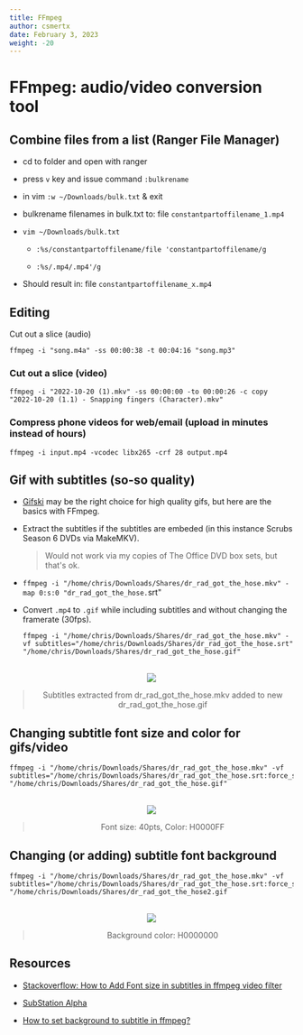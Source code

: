 ```yaml
---
title: FFmpeg
author: csmertx
date: February 3, 2023
weight: -20
---
```


# FFmpeg: audio/video conversion tool

## Combine files from a list (Ranger File Manager)

- cd to folder and open with ranger

- press ```v``` key and issue command ```:bulkrename```

- in vim ```:w ~/Downloads/bulk.txt``` & exit

- bulkrename filenames in bulk.txt to: file ```constantpartoffilename_1.mp4```

- ```vim ~/Downloads/bulk.txt```

    - ```:%s/constantpartoffilename/file 'constantpartoffilename/g```

    - ```:%s/.mp4/.mp4'/g```

- Should result in: file ```constantpartoffilename_x.mp4```


## Editing
Cut out a slice (audio)

```ffmpeg -i "song.m4a" -ss 00:00:38 -t 00:04:16 "song.mp3"```

### Cut out a slice (video)

```ffmpeg -i "2022-10-20 (1).mkv" -ss 00:00:00 -to 00:00:26 -c copy "2022-10-20 (1.1) - Snapping fingers (Character).mkv"```


### Compress phone videos for web/email (upload in minutes instead of hours)

```ffmpeg -i input.mp4 -vcodec libx265 -crf 28 output.mp4```


## Gif with subtitles (so-so quality)

- [Gifski](https://gif.ski/) may be the right choice for high quality gifs, but here are the basics with FFmpeg.

- Extract the subtitles if the subtitles are embeded (in this instance Scrubs Season 6 DVDs via MakeMKV).

    > Would not work via my copies of The Office DVD box sets, but that's ok.

- ```ffmpeg -i "/home/chris/Downloads/Shares/dr_rad_got_the_hose.mkv" -map 0:s:0 "dr_rad_got_the_hose.```srt"

- Convert ```.mp4``` to ```.gif``` while including subtitles and without changing the framerate (30fps).


    ```
    ffmpeg -i "/home/chris/Downloads/Shares/dr_rad_got_the_hose.mkv" -vf subtitles="/home/chris/Downloads/Shares/dr_rad_got_the_hose.srt" "/home/chris/Downloads/Shares/dr_rad_got_the_hose.gif"
    ```
<br />

<div style="text-align: center;">
<img src="https://i.imgur.com/Ydz5yKx.gif"/>

> Subtitles extracted from dr_rad_got_the_hose.mkv added to new dr_rad_got_the_hose.gif
</div>


## Changing subtitle font size and color for gifs/video

```
ffmpeg -i "/home/chris/Downloads/Shares/dr_rad_got_the_hose.mkv" -vf subtitles="/home/chris/Downloads/Shares/dr_rad_got_the_hose.srt:force_style='Fontsize=40,PrimaryColour=&H0000ff&'" "/home/chris/Downloads/Shares/dr_rad_got_the_hose.gif"
```
<br />

<div style="text-align: center;">
<img src="https://i.imgur.com/AlNT7JK.gif"/>

> Font size: 40pts, Color: H0000FF
</div>


## Changing (or adding) subtitle font background

```
ffmpeg -i "/home/chris/Downloads/Shares/dr_rad_got_the_hose.mkv" -vf subtitles="/home/chris/Downloads/Shares/dr_rad_got_the_hose.srt:force_style='Fontsize=40,PrimaryColour=&HFFFFFF&,OutlineColour=&H80000000,BorderStyle=3,Outline=0,Shadow=0,MarginV=20'" "/home/chris/Downloads/Shares/dr_rad_got_the_hose2.gif
```
<br />

<div style="text-align: center;">
<img src="https://i.imgur.com/hJU2r9r.gif"/>

> Background color: H0000000
</div>


## Resources

- [Stackoverflow: How to Add Font size in subtitles in ffmpeg video filter](https://stackoverflow.com/questions/21363334/how-to-add-font-size-in-subtitles-in-ffmpeg-video-filter)

- [SubStation Alpha](https://fileformats.fandom.com/wiki/SubStation_Alpha#Fields)

- [How to set background to subtitle in ffmpeg?](https://stackoverflow.com/questions/25870169/how-to-set-background-to-subtitle-in-ffmpeg)